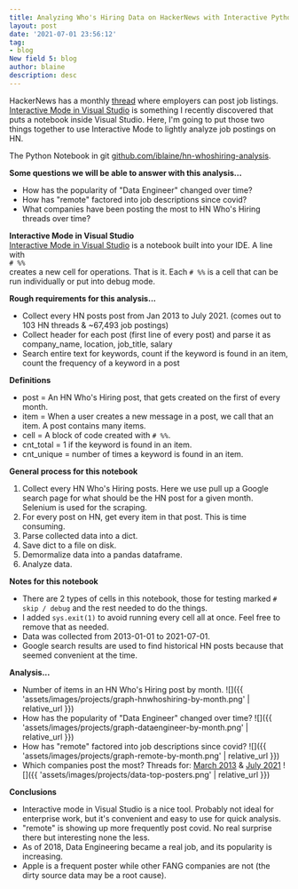 ```yaml
---
title: Analyzing Who's Hiring Data on HackerNews with Interactive Python
layout: post
date: '2021-07-01 23:56:12'
tag:
- blog
New field 5: blog
author: blaine
description: desc
---
```


HackerNews has a monthly [thread](https://news.ycombinator.com/item?id=27699704) where employers can post job listings.  [Interactive Mode in Visual Studio](https://code.visualstudio.com/docs/python/jupyter-support-py) is something I recently discovered that puts a notebook inside Visual Studio.  Here, I'm going to put those two things together to use Interactive Mode to lightly analyze job postings on HN.

The Python Notebook in git  [github.com/iblaine/hn-whoshiring-analysis](https://github.com/iblaine/hn-whoshiring-analysis).

**Some questions we will be able to answer with this analysis...**
* How has the popularity of "Data Engineer" changed over time?
* How has "remote" factored into job descriptions since covid?
* What companies have been posting the most to HN Who's Hiring threads over time?

**Interactive Mode in Visual Studio**<br>
[Interactive Mode in Visual Studio](https://code.visualstudio.com/docs/python/jupyter-support-py) is a notebook built into your IDE.  A line with<br>
`# %%`<br>
creates a new cell for operations.  That is it.  Each `# %%` is a cell that can be run individually or put into debug mode.

**Rough requirements for this analysis...**
* Collect every HN posts post from Jan 2013 to July 2021.  (comes out to 103 HN threads & ~67,493 job postings)
* Collect header for each post (first line of every post) and parse it as company_name, location, job_title, salary
* Search entire text for keywords, count if the keyword is found in an item, count the frequency of a keyword in a post

**Definitions**
* post = An HN Who's Hiring post, that gets created on the first of every month.
* item = When a user creates a new message in a post, we call that an item.  A post contains many items.
* cell = A block of code created with `# %%`.
* cnt_total = 1 if the keyword is found in an item.
* cnt_unique = number of times a keyword is found in an item.

**General process for this notebook**
1. Collect every HN Who's Hiring posts.  Here we use pull up a Google search page for what should be the HN post for a given month.  Selenium is used for the scraping.
2. For every post on HN, get every item in that post.  This is time consuming.
3. Parse collected data into a dict.
4. Save dict to a file on disk.
5. Demormalize data into a pandas dataframe.
6. Analyze data.

**Notes for this notebook**
* There are 2 types of cells in this notebook, those for testing marked `# skip / debug` and the rest needed to do the things.
* I added `sys.exit(1)` to avoid running every cell all at once.  Feel free to remove that as needed.
* Data was collected from 2013-01-01 to 2021-07-01.
* Google search results are used to find historical HN posts because that seemed convenient at the time.

**Analysis...**
* Number of items in an HN Who's Hiring post by month.
![]({{ 'assets/images/projects/graph-hnwhoshiring-by-month.png' | relative_url }})
* How has the popularity of "Data Engineer" changed over time?
![]({{ 'assets/images/projects/graph-dataengineer-by-month.png' | relative_url }})
* How has "remote" factored into job descriptions since covid?
![]({{ 'assets/images/projects/graph-remote-by-month.png' | relative_url }})
* Which companies post the most?
Threads for: [March 2013](https://news.ycombinator.com/item?id=5304169) & [July 2021](https://news.ycombinator.com/item?id=27699704)
![]({{ 'assets/images/projects/data-top-posters.png' | relative_url }})


**Conclusions**
* Interactive mode in Visual Studio is a nice tool.  Probably not ideal for enterprise work, but it's convenient and easy to use for quick analysis.
* "remote" is showing up more frequently post covid.  No real surprise there but interesting none the less.
* As of 2018, Data Engineering became a real job, and its popularity is increasing.
* Apple is a frequent poster while other FANG companies are not (the dirty source data may be a root cause).
